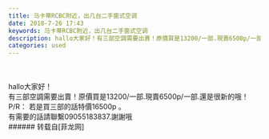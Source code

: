 ```yaml
---
title: 马卡蒂RCBC附近，出几台二手窗式空调
date: 2018-7-26 17:43
keywords: 马卡蒂RCBC附近，出几台二手窗式空调
description: hallo大家好！有三部空調需要出賣！原價買是13200/一部.現賣6500p/一部.還是很新的哦！P/R： 若是買三部的話特價16500p 。有需要的話請聯繫09055183837.謝謝哦
categories: used
---
```

<td class="t_f" id="postmessage_1556025">

<br/>
<br/>
hallo大家好！<br/>
有三部空調需要出賣！原價買是13200/一部.現賣6500p/一部.還是很新的哦！<br/>
P/R： 若是買三部的話特價16500p 。<br/>
有需要的話請聯繫09055183837.謝謝哦<br/>
</td>
###### 转载自[菲龙网]